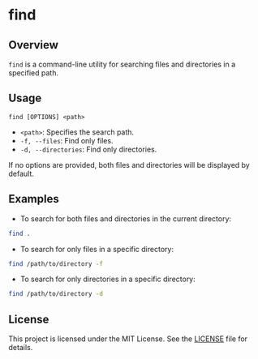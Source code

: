 
# find

## Overview
`find` is a command-line utility for searching files and directories in a specified path.

## Usage
```
find [OPTIONS] <path>
```

- `<path>`: Specifies the search path.
- `-f, --files`: Find only files.
- `-d, --directories`: Find only directories.

If no options are provided, both files and directories will be displayed by default.

## Examples
- To search for both files and directories in the current directory:
```sh
find .
```

- To search for only files in a specific directory:
```sh
find /path/to/directory -f
```
- To search for only directories in a specific directory:
```sh
find /path/to/directory -d
```

## License
This project is licensed under the MIT License. See the [LICENSE](LICENSE) file for details.